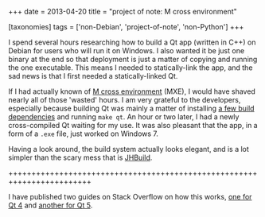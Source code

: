 +++
date = 2013-04-20
title = "project of note: M cross environment"

[taxonomies]
tags = ['non-Debian', 'project-of-note', 'non-Python']
+++

I spend several hours researching how to build a Qt app (written in C++)
on Debian for users who will run it on Windows. I also wanted it be just
one binary at the end so that deployment is just a matter of copying and
running the one executable. This means I needed to statically-link the
app, and the sad news is that I first needed a statically-linked Qt.

If I had actually known of [M cross environment] (MXE), I would have
shaved nearly all of those \'wasted\' hours. I am very grateful to the
developers, especially because building Qt was mainly a matter of
installing [a few build dependencies] and running `make qt`. An hour or
two later, I had a newly cross-compiled Qt waiting for my use. It was
also pleasant that the app, in a form of a `.exe` file, just worked on
Windows 7.

Having a look around, the build system actually looks elegant, and is a
lot simpler than the scary mess that is [JHBuild].

++++++++++++++++++++++++++++++++++++++++++++++++++++++++++++++++++++++++

I have published two guides on Stack Overflow on how this works, [one
for Qt 4] and [another for Qt 5].

  [M cross environment]: http://mxe.cc
  [a few build dependencies]: http://mxe.cc/#requirements-debian
  [JHBuild]: https://live.gnome.org/Jhbuild
  [one for Qt 4]: http://stackoverflow.com/a/13211922/321731
  [another for Qt 5]: http://stackoverflow.com/a/14170591/321731
